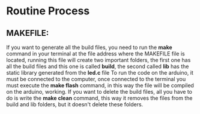 # Routine Process

## MAKEFILE:
If you want to generate all the build files, you need to run the **make** command in your terminal at the file address where the MAKEFILE file is located, running this file will create two important folders, the first one has all the build files and this one is called **build**, the second called **lib** has the static library generated from the **led.c** file
To run the code on the arduino, it must be connected to the computer, once connected to the terminal you must execute the **make flash** command, in this way the file will be compiled on the arduino, working.
If you want to delete the build files, all you have to do is write the **make clean** command, this way it removes the files from the build and lib folders, but it doesn't delete these folders.
